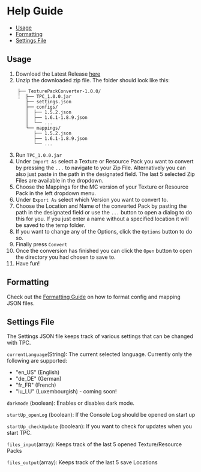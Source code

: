 # Help Guide

- [Usage](#usage)
- [Formatting](#formatting)
- [Settings File](#settings-file)

## Usage

1. Download the Latest Release [here](https://github.com/BTW-Community/TexturePackConverter/releases/latest)
2. Unzip the downloaded zip file. The folder should look like this:
```
    ├── TexturePackConverter-1.0.0/
    ┊  ├── TPC_1.0.0.jar
       ├── settings.json
       ├── configs/
       │  ├── 1.5.2.json
       │  ├── 1.6.1-1.8.9.json
       │  └── ...
       └── mappings/
          ├── 1.5.2.json
          ├── 1.6.1-1.8.9.json
          └── ...
```
3. Run `TPC_1.0.0.jar`
4. Under `Import As` select a Texture or Resource Pack you want to convert by pressing the `...` to navigate to your Zip File. Alternatively you can also just paste in the path in the designated field. The last 5 selected Zip Files are available in the dropdown.
5. Choose the Mappings for the MC version of your Texture or Resource Pack in the left dropdown menu.
6. Under `Export As` select which Version you want to convert to.
7. Choose the Location and Name of the converted Pack by pasting the path in the designated field or use the `...` button to open a dialog to do this for you. If you just enter a name without a specified location it will be saved to the temp folder.
8. If you want to change any of the Options, click the `Options` button to do so.
9. Finally press `Convert`
10. Once the conversion has finished you can click the `Open` button to open the directory you had chosen to save to.
11. Have fun!

## Formatting
Check out the [Formatting Guide](FORMATTING.md) on how to format config and mapping JSON files.

## Settings File
The Settings JSON file keeps track of various settings that can be changed with TPC.

`currentLanguage`(String): The current selected language. Currently only the following are supported:
- "en_US" (English)
- "de_DE" (German)
- "fr_FR" (French)
- "lu_LU" (Luxembourgish) - coming soon!

`darkmode` (boolean): Enables or disables dark mode.

`startUp_openLog` (boolean): If the Console Log should be opened on start up

`startUp_checkUpdate` (boolean): If you want to check for updates when you start TPC.

`files_input`(array): Keeps track of the last 5 opened Texture/Resource Packs

`files_output`(array): Keeps track of the last 5 save Locations